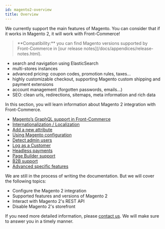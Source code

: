 ```yaml
---
id: magento2-overview
title: Overview
---
```


We currently support the main features of Magento. You can consider that if it works in Magento 2, it will work with Front-Commerce!

<blockquote class="info">
  **Compatibility:** you can find Magento versions supported by Front-Commerce in [our release notes](/docs/appendices/release-notes.html).
</blockquote>

- search and navigation using ElasticSearch
- multi-stores instances
- advanced pricing: coupon codes, promotion rules, taxes…
- highly customizable checkout, supporting Magento custom shipping and payment extensions
- account management (forgotten passwords, emails…)
- SEO: clean urls, redirections, sitemaps, meta information and rich data

In this section, you will learn information about Magento 2 integration with Front-Commerce.

- [Magento’s GraphQL support in Front-Commerce](/docs/magento2/graphql.html)
- [Internationalization / Localization](/docs/magento2/i18n.html)
- [Add a new attribute](/docs/magento2/add-new-attribute.html)
- [Using Magento configuration](/docs/magento2/using-magento-configuration.html)
- [Detect admin users](/docs/magento2/detect-admin-users.html)
- [Log as a Customer](/docs/magento2/log-as-customer.html)
- [Headless payments](/docs/magento2/headless-payments.html)
- [Page Builder support](/docs/magento2/page-builder.html)
- [B2B support](/docs/magento2/b2b.html)
- [Advanced specific features](/docs/magento2/advanced.html)

We are still in the process of writing the documentation. But we will cover the following topics:

- Configure the Magento 2 integration
- Supported features and versions of Magento 2
- Interact with Magento 2's REST API
- Disable Magento 2's storefront

If you need more detailed information, please [contact us](mailto:contact@front-commerce.com). We will make sure to answer you in a timely manner.
